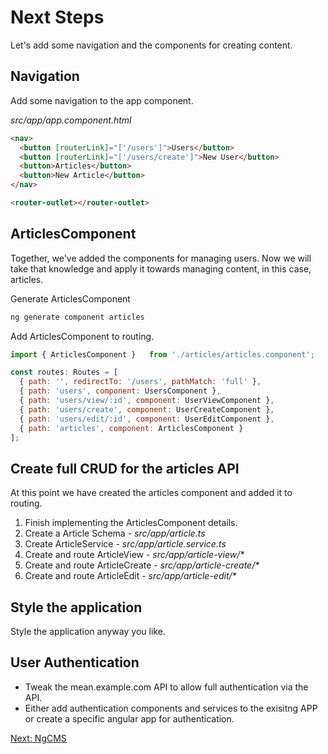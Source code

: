 # Next Steps

Let's add some navigation and the components for creating content.

## Navigation
Add some navigation to the app component.

*src/app/app.component.html*
```html
<nav>
  <button [routerLink]="['/users']">Users</button>
  <button [routerLink]="['/users/create']">New User</button>
  <button>Articles</button>
  <button>New Article</button>
</nav>

<router-outlet></router-outlet>
```

## ArticlesComponent

Together, we've added the components for managing users. Now we will take that knowledge and apply it towards managing content, in this case, articles.

Generate ArticlesComponent
```sh
ng generate component articles
```

Add ArticlesComponent to routing.
```js
import { ArticlesComponent }   from './articles/articles.component';

const routes: Routes = [
  { path: '', redirectTo: '/users', pathMatch: 'full' },
  { path: 'users', component: UsersComponent },
  { path: 'users/view/:id', component: UserViewComponent },
  { path: 'users/create', component: UserCreateComponent },
  { path: 'users/edit/:id', component: UserEditComponent },
  { path: 'articles', component: ArticlesComponent }
];
```
## Create full CRUD for the articles API

At this point we have created the articles component and added it to routing.

1. Finish implementing the ArticlesComponent details.
1. Create a Article Schema - _src/app/article.ts_
1. Create ArticleService - _src/app/article.service.ts_
1. Create and route ArticleView - _src/app/article-view/*_
1. Create and route ArticleCreate - _src/app/article-create/*_
1. Create and route ArticleEdit - _src/app/article-edit/*_

## Style the application

Style the application anyway you like.

## User Authentication

* Tweak the mean.example.com API to allow full authentication via the API.
* Either add authentication components and services to the exisitng APP
or create a specific angular app for authentication.

[Next: NgCMS](/14-Angular/06-NgCMS.md)
